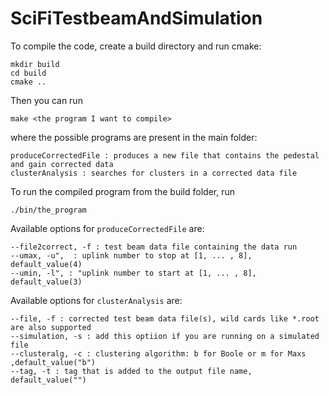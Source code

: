 # SciFiTestbeamAndSimulation
To compile the code, create a build directory and run cmake:
```
mkdir build
cd build
cmake ..
```

Then you can run
```
make <the program I want to compile>
```
where the possible programs are present in the main folder:
```
produceCorrectedFile : produces a new file that contains the pedestal and gain corrected data
clusterAnalysis : searches for clusters in a corrected data file
```
To run the compiled program from the build folder, run
```
./bin/the_program
```

Available options for `produceCorrectedFile` are:
```
--file2correct, -f : test beam data file containing the data run
--umax, -u",  : uplink number to stop at [1, ... , 8], default_value(4)
--umin, -l", : "uplink number to start at [1, ... , 8], default_value(3)
```

Available options for `clusterAnalysis` are:
```
--file, -f : corrected test beam data file(s), wild cards like *.root are also supported
--simulation, -s : add this optiion if you are running on a simulated file
--clusteralg, -c : clustering algorithm: b for Boole or m for Maxs ,default_value("b")
--tag, -t : tag that is added to the output file name, default_value("")
```
